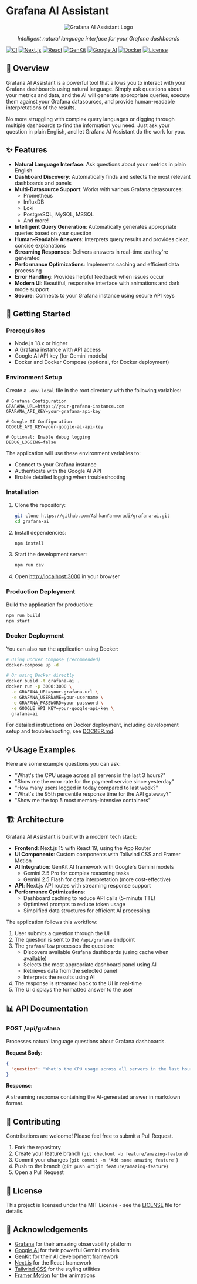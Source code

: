 # Grafana AI Assistant

<div align="center">
  <img src="public/screenshot.png" alt="Grafana AI Assistant Logo" />
  <p><em>Intelligent natural language interface for your Grafana dashboards</em></p>
</div>

[![CI](https://github.com/AshkanYarmoradi/grafana-ai/actions/workflows/ci.yml/badge.svg)](https://github.com/AshkanYarmoradi/grafana-ai/actions/workflows/ci.yml)
[![Next.js](https://img.shields.io/badge/Next.js-15.3.4-blue.svg)](https://nextjs.org/)
[![React](https://img.shields.io/badge/React-19.1.0-blue.svg)](https://reactjs.org/)
[![GenKit](https://img.shields.io/badge/GenKit-1.14.0-purple.svg)](https://genkit.ai/)
[![Google AI](https://img.shields.io/badge/Google%20AI-Gemini%202.5%20Pro%20%7C%20Flash-green.svg)](https://ai.google.dev/)
[![Docker](https://img.shields.io/badge/Docker-Ready-blue.svg)](DOCKER.md)
[![License](https://img.shields.io/badge/License-MIT-yellow.svg)](LICENSE)

## 🌟 Overview

Grafana AI Assistant is a powerful tool that allows you to interact with your Grafana dashboards using natural language.
Simply ask questions about your metrics and data, and the AI will generate appropriate queries, execute them against
your Grafana datasources, and provide human-readable interpretations of the results.

No more struggling with complex query languages or digging through multiple dashboards to find the information you need.
Just ask your question in plain English, and let Grafana AI Assistant do the work for you.

## ✨ Features

- **Natural Language Interface**: Ask questions about your metrics in plain English
- **Dashboard Discovery**: Automatically finds and selects the most relevant dashboards and panels
- **Multi-Datasource Support**: Works with various Grafana datasources:
    - Prometheus
    - InfluxDB
    - Loki
    - PostgreSQL, MySQL, MSSQL
    - And more!
- **Intelligent Query Generation**: Automatically generates appropriate queries based on your question
- **Human-Readable Answers**: Interprets query results and provides clear, concise explanations
- **Streaming Responses**: Delivers answers in real-time as they're generated
- **Performance Optimizations**: Implements caching and efficient data processing
- **Error Handling**: Provides helpful feedback when issues occur
- **Modern UI**: Beautiful, responsive interface with animations and dark mode support
- **Secure**: Connects to your Grafana instance using secure API keys

## 🚀 Getting Started

### Prerequisites

- Node.js 18.x or higher
- A Grafana instance with API access
- Google AI API key (for Gemini models)
- Docker and Docker Compose (optional, for Docker deployment)

### Environment Setup

Create a `.env.local` file in the root directory with the following variables:

```env
# Grafana Configuration
GRAFANA_URL=https://your-grafana-instance.com
GRAFANA_API_KEY=your-grafana-api-key

# Google AI Configuration
GOOGLE_API_KEY=your-google-ai-api-key

# Optional: Enable debug logging
DEBUG_LOGGING=false
```

The application will use these environment variables to:
- Connect to your Grafana instance
- Authenticate with the Google AI API
- Enable detailed logging when troubleshooting

### Installation

1. Clone the repository:
   ```bash
   git clone https://github.com/AshkanYarmoradi/grafana-ai.git
   cd grafana-ai
   ```

2. Install dependencies:
   ```bash
   npm install
   ```

3. Start the development server:
   ```bash
   npm run dev
   ```

4. Open [http://localhost:3000](http://localhost:3000) in your browser

### Production Deployment

Build the application for production:

```bash
npm run build
npm start
```

### Docker Deployment

You can also run the application using Docker:

```bash
# Using Docker Compose (recommended)
docker-compose up -d

# Or using Docker directly
docker build -t grafana-ai .
docker run -p 3000:3000 \
  -e GRAFANA_URL=your-grafana-url \
  -e GRAFANA_USERNAME=your-username \
  -e GRAFANA_PASSWORD=your-password \
  -e GOOGLE_API_KEY=your-google-api-key \
  grafana-ai
```

For detailed instructions on Docker deployment, including development setup and troubleshooting, see [DOCKER.md](DOCKER.md).

## 💡 Usage Examples

Here are some example questions you can ask:

- "What's the CPU usage across all servers in the last 3 hours?"
- "Show me the error rate for the payment service since yesterday"
- "How many users logged in today compared to last week?"
- "What's the 95th percentile response time for the API gateway?"
- "Show me the top 5 most memory-intensive containers"

## 🏗️ Architecture

Grafana AI Assistant is built with a modern tech stack:

- **Frontend**: Next.js 15 with React 19, using the App Router
- **UI Components**: Custom components with Tailwind CSS and Framer Motion
- **AI Integration**: GenKit AI framework with Google's Gemini models
  - Gemini 2.5 Pro for complex reasoning tasks
  - Gemini 2.5 Flash for data interpretation (more cost-effective)
- **API**: Next.js API routes with streaming response support
- **Performance Optimizations**:
  - Dashboard caching to reduce API calls (5-minute TTL)
  - Optimized prompts to reduce token usage
  - Simplified data structures for efficient AI processing

The application follows this workflow:

1. User submits a question through the UI
2. The question is sent to the `/api/grafana` endpoint
3. The `grafanaFlow` processes the question:
    - Discovers available Grafana dashboards (using cache when available)
    - Selects the most appropriate dashboard panel using AI
    - Retrieves data from the selected panel
    - Interprets the results using AI
4. The response is streamed back to the UI in real-time
5. The UI displays the formatted answer to the user

## 📊 API Documentation

### POST /api/grafana

Processes natural language questions about Grafana dashboards.

**Request Body:**

```json
{
  "question": "What's the CPU usage across all servers in the last hour?"
}
```

**Response:**

A streaming response containing the AI-generated answer in markdown format.

## 🤝 Contributing

Contributions are welcome! Please feel free to submit a Pull Request.

1. Fork the repository
2. Create your feature branch (`git checkout -b feature/amazing-feature`)
3. Commit your changes (`git commit -m 'Add some amazing feature'`)
4. Push to the branch (`git push origin feature/amazing-feature`)
5. Open a Pull Request

## 📄 License

This project is licensed under the MIT License - see the [LICENSE](LICENSE) file for details.

## 🙏 Acknowledgements

- [Grafana](https://grafana.com/) for their amazing observability platform
- [Google AI](https://ai.google.dev/) for their powerful Gemini models
- [GenKit](https://genkit.ai/) for their AI development framework
- [Next.js](https://nextjs.org/) for the React framework
- [Tailwind CSS](https://tailwindcss.com/) for the styling utilities
- [Framer Motion](https://www.framer.com/motion/) for the animations
